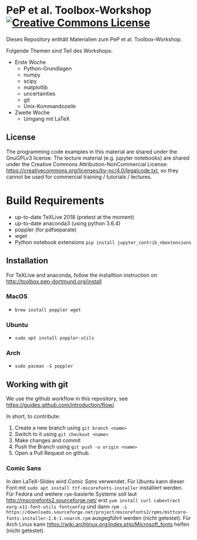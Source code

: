 # PeP et al. Toolbox-Workshop <a rel="license" href="http://creativecommons.org/licenses/by-nc/4.0/"><img alt="Creative Commons License" style="border-width:0" src="https://i.creativecommons.org/l/by-nc/4.0/88x31.png" /></a>

Dieses Repository enthält Materialien zum PeP et al. Toolbox-Workshop.

Folgende Themen sind Teil des Workshops:

 - Erste Woche
   - Python-Grundlagen
   - numpy
   - scipy
   - matplotlib
   - uncertainties
   - git
   - Unix-Kommandozeile
 - Zweite Woche
   - Umgang mit LaTeX

## License

The programming code examples in this material are shared under the GnuGPLv3 license.
The lecture material (e.g. jupyter notebooks) are shared under the Creative Commons Attribution-NonCommercial License: https://creativecommons.org/licenses/by-nc/4.0/legalcode.txt, so they cannot be used for commercial training / tutorials / lectures.


# Build Requirements

- up-to-date TeXLive 2018 (pretest at the moment)
- up-to-date anaconda3 (using python 3.6.4)
- poppler (for pdfseparate)
- wget
- Python notebook extensions `pip install jupyter_contrib_nbextensions`

## Installation

For TeXLive and anaconda, follow the installtion instruction on
http://toolbox.pep-dortmund.org/install

### MacOS

- `brew install poppler wget`

### Ubuntu

- `sudo apt install poppler-utils`

### Arch

- `sudo pacman -S poppler`


## Working with git

We use the github workflow in this repository, see <https://guides.github.com/introduction/flow/>.

In short, to contribute:

1. Create a new branch using `git branch <name>`
1. Switch to it using `git checkout <name>`
1. Make changes and commit
1. Push the Branch using `git push -u origin <name>`
1. Open a Pull Request on github.

### Comic Sans
In den LaTeX-Slides wird _Comic Sans_ verwendet.
Für Ubuntu kann dieser Font mit
`sudo apt install ttf-mscorefonts-installer`
installiert werden.
Für Fedora und weitere `rpm`-basierte Systeme
soll laut
<http://mscorefonts2.sourceforge.net/>
erst
`yum install curl cabextract xorg-x11-font-utils fontconfig`
und dann
`rpm -i https://downloads.sourceforge.net/project/mscorefonts2/rpms/msttcore-fonts-installer-2.6-1.noarch.rpm`
ausgegführt werden (nicht getestet).
Für Arch Linux kann
<https://wiki.archlinux.org/index.php/Microsoft_fonts> helfen (nicht getestet).
